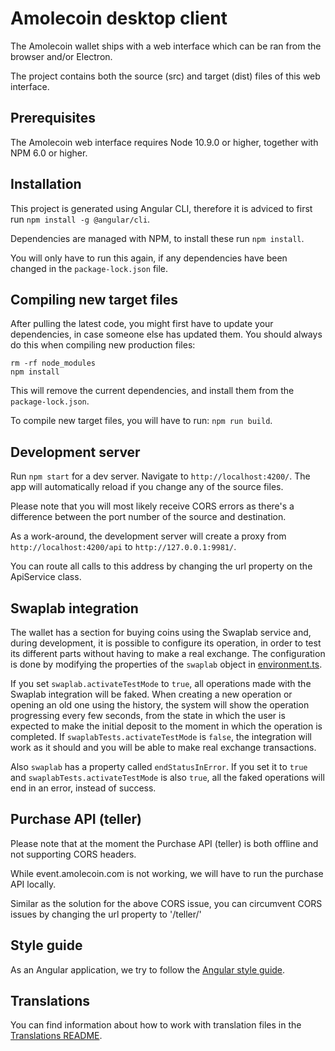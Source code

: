 # Amolecoin desktop client

The Amolecoin wallet ships with a web interface which can be ran from the browser and/or Electron.

The project contains both the source (src) and target (dist) files of this web interface.

## Prerequisites

The Amolecoin web interface requires Node 10.9.0 or higher, together with NPM 6.0 or higher.

## Installation

This project is generated using Angular CLI, therefore it is adviced to first run `npm install -g @angular/cli`.

Dependencies are managed with NPM, to install these run `npm install`.

You will only have to run this again, if any dependencies have been changed in the `package-lock.json` file.

## Compiling new target files

After pulling the latest code, you might first have to update your dependencies, in case someone else has updated them. 
You should always do this when compiling new production files:

```
rm -rf node_modules
npm install 
```

This will remove the current dependencies, and install them from the `package-lock.json`.

To compile new target files, you will have to run: `npm run build`.

## Development server

Run `npm start` for a dev server. Navigate to `http://localhost:4200/`. The app will automatically reload if you change any of the source files.

Please note that you will most likely receive CORS errors as there's a difference between the port number of the source and destination.

As a work-around, the development server will create a proxy from `http://localhost:4200/api` to `http://127.0.0.1:9981/`.

You can route all calls to this address by changing the url property on the ApiService class.

## Swaplab integration

The wallet has a section for buying coins using the Swaplab service and, during development, it is possible to configure its operation,
in order to test its different parts without having to make a real exchange. The configuration is done by modifying the properties of
the `swaplab` object in [environment.ts](/src/gui/static/src/environment/environment.ts).

If you set `swaplab.activateTestMode` to `true`, all operations made with the Swaplab integration will be faked. When creating a new
operation or opening an old one using the history, the system will show the operation progressing every few seconds, from the state in
which the user is expected to make the initial deposit to the moment in which the operation is completed.
If `swaplabTests.activateTestMode` is `false`, the integration will work as it should and you will be able to make real exchange transactions.

Also `swaplab` has a property called `endStatusInError`. If you set it to `true` and `swaplabTests.activateTestMode` is also `true`,
all the faked operations will end in an error, instead of success.

## Purchase API (teller)

Please note that at the moment the Purchase API (teller) is both offline and not supporting CORS headers.

While event.amolecoin.com is not working, we will have to run the purchase API locally.

Similar as the solution for the above CORS issue, you can circumvent CORS issues by changing the url property to '/teller/'

## Style guide

As an Angular application, we try to follow the [Angular style guide](https://angular.io/guide/styleguide).

## Translations

You can find information about how to work with translation files in the [Translations README](/src/gui/static/src/assets/i18n/README.md).
